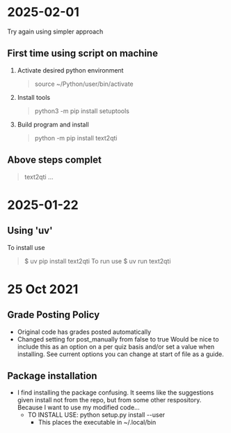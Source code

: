 # 2025-02-01

Try again using simpler approach

## First time using script on machine
1. Activate desired python environment
   > source ~/Python/user/bin/activate
2. Install tools 
   > python3 -m pip install setuptools
3. Build program and install
   > python -m pip install text2qti

## Above steps complet

> text2qti ...

# 2025-01-22

## Using 'uv'

To install use
> $ uv pip install text2qti
To run use 
> $ uv run text2qti


# 25 Oct 2021

## Grade Posting Policy

- Original code has grades posted automatically
- Changed setting for post_manually from false to true
  Would be nice to include this as an option on a per quiz basis and/or set a value when installing.
  See current options you can change at start of file as a guide.

## Package installation
- I find installing the package confusing.
  It seems like the suggestions given install not from the repo, but from some other respository.
  Because I want to use my modified code... 
  - TO INSTALL USE:  python setup.py install --user
    - This places the executable in ~/.local/bin
